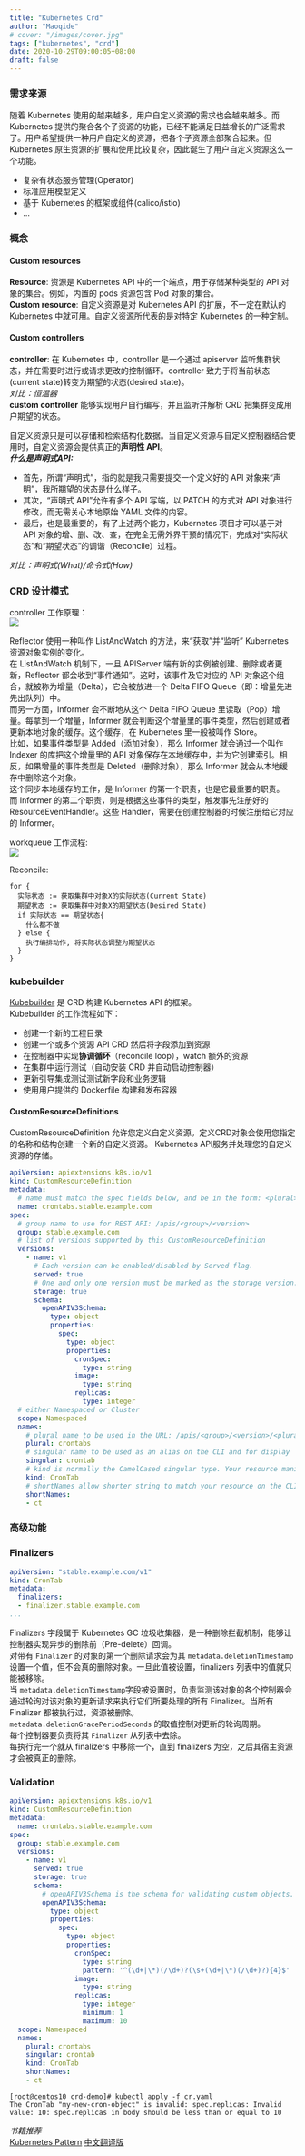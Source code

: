 ```yaml
---
title: "Kubernetes Crd"
author: "Maoqide"
# cover: "/images/cover.jpg"
tags: ["kubernetes", "crd"]
date: 2020-10-29T09:00:05+08:00
draft: false
---
```


<!--more-->
### 需求来源
随着 Kubernetes 使用的越来越多，用户自定义资源的需求也会越来越多。而 Kubernetes 提供的聚合各个子资源的功能，已经不能满足日益增长的广泛需求了。用户希望提供一种用户自定义的资源，把各个子资源全部聚合起来。但 Kubernetes 原生资源的扩展和使用比较复杂，因此诞生了用户自定义资源这么一个功能。    

- 复杂有状态服务管理(Operator)    
- 标准应用模型定义    
- 基于 Kubernetes 的框架或组件(calico/istio)    
- ...    

### 概念
#### Custom resources
**Resource**: 资源是 Kubernetes API 中的一个端点，用于存储某种类型的 API 对象的集合。例如，内置的 pods 资源包含 Pod 对象的集合。    
**Custom resource**: 自定义资源是对 Kubernetes API 的扩展，不一定在默认的 Kubernetes 中就可用。自定义资源所代表的是对特定 Kubernetes 的一种定制。    

#### Custom controllers
<!-- 举例 工业，温度控制器 -->
**controller**: 在 Kubernetes 中，controller 是一个通过 apiserver 监听集群状态，并在需要时进行或请求更改的控制循环。controller 致力于将当前状态(current state)转变为期望的状态(desired state)。    
*对比：恒温器*    
**custom controller** 能够实现用户自行编写，并且监听并解析 CRD 把集群变成用户期望的状态。    

自定义资源只是可以存储和检索结构化数据。当自定义资源与自定义控制器结合使用时，自定义资源会提供真正的**声明性 API**。    
***什么是声明式API:***    

- 首先，所谓“声明式”，指的就是我只需要提交一个定义好的 API 对象来“声明”，我所期望的状态是什么样子。    
- 其次，“声明式 API”允许有多个 API 写端，以 PATCH 的方式对 API 对象进行修改，而无需关心本地原始 YAML 文件的内容。    
- 最后，也是最重要的，有了上述两个能力，Kubernetes 项目才可以基于对 API 对象的增、删、改、查，在完全无需外界干预的情况下，完成对“实际状态”和“期望状态”的调谐（Reconcile）过程。    

*对比：声明式(What)/命令式(How)*    

### CRD 设计模式
controller 工作原理：    
![](/media/posts/cloud/kubernetes-crd/client-go-controller-interaction.jpeg)    

Reflector 使用一种叫作 ListAndWatch 的方法，来“获取”并“监听” Kubernetes 资源对象实例的变化。    
在 ListAndWatch 机制下，一旦 APIServer 端有新的实例被创建、删除或者更新，Reflector 都会收到“事件通知”。这时，该事件及它对应的 API 对象这个组合，就被称为增量（Delta），它会被放进一个 Delta FIFO Queue（即：增量先进先出队列）中。    
而另一方面，Informer 会不断地从这个 Delta FIFO Queue 里读取（Pop）增量。每拿到一个增量，Informer 就会判断这个增量里的事件类型，然后创建或者更新本地对象的缓存。这个缓存，在 Kubernetes 里一般被叫作 Store。    
比如，如果事件类型是 Added（添加对象），那么 Informer 就会通过一个叫作 Indexer 的库把这个增量里的 API 对象保存在本地缓存中，并为它创建索引。相反，如果增量的事件类型是 Deleted（删除对象），那么 Informer 就会从本地缓存中删除这个对象。    
这个同步本地缓存的工作，是 Informer 的第一个职责，也是它最重要的职责。    
而 Informer 的第二个职责，则是根据这些事件的类型，触发事先注册好的 ResourceEventHandler。这些 Handler，需要在创建控制器的时候注册给它对应的 Informer。    

workqueue 工作流程:    
![](/media/posts/cloud/kubernetes-crd/key-lifecicle-workqueue.png)    

Reconcile:    
```golang
for {
  实际状态 := 获取集群中对象X的实际状态(Current State)
  期望状态 := 获取集群中对象X的期望状态(Desired State)
  if 实际状态 == 期望状态{
    什么都不做
  } else {
    执行编排动作, 将实际状态调整为期望状态
  }
}
```

### kubebuilder
[Kubebuilder](https://github.com/kubernetes-sigs/kubebuilder) 是 CRD 构建 Kubernetes API 的框架。    
Kubebuilder 的工作流程如下：    

- 创建一个新的工程目录    
- 创建一个或多个资源 API CRD 然后将字段添加到资源    
- 在控制器中实现**协调循环**（reconcile loop），watch 额外的资源    
- 在集群中运行测试（自动安装 CRD 并自动启动控制器）    
- 更新引导集成测试测试新字段和业务逻辑    
- 使用用户提供的 Dockerfile 构建和发布容器    


#### CustomResourceDefinitions
<!-- API 定义 OpenAPI -->
CustomResourceDefinition 允许您定义自定义资源。定义CRD对象会使用您指定的名称和结构创建一个新的自定义资源。 Kubernetes API服务并处理您的自定义资源的存储。    

```yaml
apiVersion: apiextensions.k8s.io/v1
kind: CustomResourceDefinition
metadata:
  # name must match the spec fields below, and be in the form: <plural>.<group>
  name: crontabs.stable.example.com
spec:
  # group name to use for REST API: /apis/<group>/<version>
  group: stable.example.com
  # list of versions supported by this CustomResourceDefinition
  versions:
    - name: v1
      # Each version can be enabled/disabled by Served flag.
      served: true
      # One and only one version must be marked as the storage version.
      storage: true
      schema:
        openAPIV3Schema:
          type: object
          properties:
            spec:
              type: object
              properties:
                cronSpec:
                  type: string
                image:
                  type: string
                replicas:
                  type: integer
  # either Namespaced or Cluster
  scope: Namespaced
  names:
    # plural name to be used in the URL: /apis/<group>/<version>/<plural>
    plural: crontabs
    # singular name to be used as an alias on the CLI and for display
    singular: crontab
    # kind is normally the CamelCased singular type. Your resource manifests use this.
    kind: CronTab
    # shortNames allow shorter string to match your resource on the CLI
    shortNames:
    - ct
```

### 高级功能
### Finalizers
```yaml
apiVersion: "stable.example.com/v1"
kind: CronTab
metadata:
  finalizers:
  - finalizer.stable.example.com
...
```

Finalizers 字段属于 Kubernetes GC 垃圾收集器，是一种删除拦截机制，能够让控制器实现异步的删除前（Pre-delete）回调。    
对带有 `Finalizer` 的对象的第一个删除请求会为其 `metadata.deletionTimestamp` 设置一个值，但不会真的删除对象。一旦此值被设置，finalizers 列表中的值就只能被移除。    
当 `metadata.deletionTimestamp`字段被设置时，负责监测该对象的各个控制器会通过轮询对该对象的更新请求来执行它们所要处理的所有 Finalizer。当所有 Finalizer 都被执行过，资源被删除。    
`metadata.deletionGracePeriodSeconds` 的取值控制对更新的轮询周期。    
每个控制器要负责将其 `Finalizer` 从列表中去除。    
每执行完一个就从 finalizers 中移除一个，直到 finalizers 为空，之后其宿主资源才会被真正的删除。    

### Validation
```yaml
apiVersion: apiextensions.k8s.io/v1
kind: CustomResourceDefinition
metadata:
  name: crontabs.stable.example.com
spec:
  group: stable.example.com
  versions:
    - name: v1
      served: true
      storage: true
      schema:
        # openAPIV3Schema is the schema for validating custom objects.
        openAPIV3Schema:
          type: object
          properties:
            spec:
              type: object
              properties:
                cronSpec:
                  type: string
                  pattern: '^(\d+|\*)(/\d+)?(\s+(\d+|\*)(/\d+)?){4}$'
                image:
                  type: string
                replicas:
                  type: integer
                  minimum: 1
                  maximum: 10
  scope: Namespaced
  names:
    plural: crontabs
    singular: crontab
    kind: CronTab
    shortNames:
    - ct
```

```shell
[root@centos10 crd-demo]# kubectl apply -f cr.yaml
The CronTab "my-new-cron-object" is invalid: spec.replicas: Invalid value: 10: spec.replicas in body should be less than or equal to 10
```


*书籍推荐*    
[Kubernetes Pattern](https://www.redhat.com/cms/managed-files/cm-oreilly-kubernetes-patterns-ebook-f19824-201910-en.pdf)
[中文翻译版](https://www.yuque.com/serviceup/cn-kubernetes-patterns/tquvrt)    
